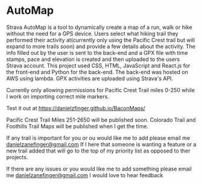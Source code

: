 # AutoMap
Strava AutoMap is a tool to dynamically create a map of a run, walk or hike without the need for a GPS device. Users select what hiking trail they performed their activity at(currently only using the Pacific Crest trail but will expand to more trails soon) and provide a few details about the activity. The info filled out by the user is sent to the back-end and a GPX file with time stamps, pace and elevation is created and then uploaded to the users Strava account. This project used CSS, HTML, JavaScript and React.js for the front-end and Python for the back-end. The back-end was hosted on AWS using lambda. GPX activities are uploaded using Strava's API.

Currently only allowing permissions for Pacific Crest Trail miles 0-250 while I work on importing correct mile markers.

Test it out at https://danielzfinger.github.io/BaconMaps/

Pacific Crest Trail Miles 251-2650 will be published soon. Colorado Trail and Foothills Trail Maps will be published when I get the time.

If any trail is important for you or ou would like me to add please email me danielzanefinger@gmail.com
If I here that someone is wanting a feature or a new trail added that will go to the top of my priority list as opposed to ther projects.

If there are any issues or you would like me to add something please email me danielzanefinger@gmail.com 
I would love to hear feedback
